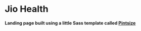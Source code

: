 # Jio Health

#### Landing page built using a little Sass template called [Pintsize](http://pintsize.io/)

